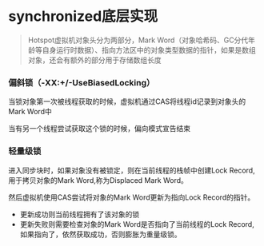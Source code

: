 # synchronized底层实现

> Hotspot虚拟机对象头分为两部分，Mark Word（对象哈希码、GC分代年龄等自身运行时数据）、指向方法区中的对象类型数据的指针，如果是数组对象，还会有额外的部分用于存储数组长度

### 偏斜锁（-XX:+/-UseBiasedLocking）

当锁对象第一次被线程获取的时候，虚拟机通过CAS将线程id记录到对象头的Mark Word中

当有另一个线程尝试获取这个锁的时候，偏向模式宣告结束

### 轻量级锁

进入同步块时，如果对象没有被锁定，则在当前线程的栈帧中创建Lock Record,用于拷贝对象的Mark Word,称为Displaced Mark Word。

然后虚拟机使用CAS尝试将对象的Mark Word更新为指向Lock Record的指针。

* 更新成功则当前线程拥有了该对象的锁
* 更新失败则需要检查对象的Mark Word是否指向了当前线程的Lock Record,如果指向了，依然获取成功，否则膨胀为重量级锁。